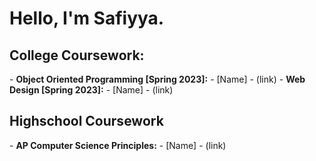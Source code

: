 <h1>Hello, I'm Safiyya.</h1>

<h2>College Coursework:</h2>
- <b>Object Oriented Programming [Spring 2023]:</b>
    - [Name] - (link)
- <b>Web Design [Spring 2023]:</b>
    - [Name] - (link)

<h2>Highschool Coursework</h2>
- <b>AP Computer Science Principles:</b>
  - [Name] - (link)


<!--
**lanternofsea/lanternofsea** is a ✨ _special_ ✨ repository because its `README.md` (this file) appears on your GitHub profile.

Here are some ideas to get you started:

- 🔭 I’m currently working on ...
- 🌱 I’m currently learning ...
- 👯 I’m looking to collaborate on ...
- 🤔 I’m looking for help with ...
- 💬 Ask me about ...
- 📫 How to reach me: ...
- 😄 Pronouns: ...
- ⚡ Fun fact: ...
-->
